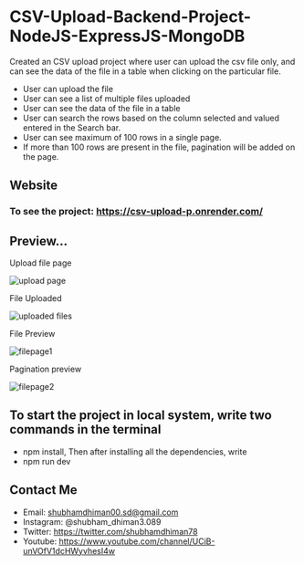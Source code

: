 # CSV-Upload-Backend-Project-NodeJS-ExpressJS-MongoDB

Created an CSV upload project where user can upload the csv file only, and can see the data of the file in a table when clicking on the particular file.
* User can upload the file
* User can see a list of multiple files uploaded
* User can see the data of the file in a table
* User can search the rows based on the column selected and valued entered in the Search bar.
* User can see maximum of 100 rows in a single page.
* If more than 100 rows are present in the file, pagination will be added on the page.



## Website 
### To see the project: https://csv-upload-p.onrender.com/

## Preview...
Upload file page

![upload page](https://github.com/shubhamdhiman/CSV-Upload-Backend-Project-NodeJS-ExpressJS-MongoDB/assets/18380165/1508a223-6f74-44f6-a17a-6fb5e29bcc82)

File Uploaded

![uploaded files](https://github.com/shubhamdhiman/CSV-Upload-Backend-Project-NodeJS-ExpressJS-MongoDB/assets/18380165/19b3fbac-9347-48fa-a83e-823a543f7021)

File Preview

![filepage1](https://github.com/shubhamdhiman/CSV-Upload-Backend-Project-NodeJS-ExpressJS-MongoDB/assets/18380165/725aded9-917b-4cb0-851c-2794e46ea96b)

Pagination preview

![filepage2](https://github.com/shubhamdhiman/CSV-Upload-Backend-Project-NodeJS-ExpressJS-MongoDB/assets/18380165/a67443a5-0a80-4b9a-9caa-82a955c444d8)


## To start the project in local system, write two commands in the terminal
* npm install,
   Then after installing all the dependencies, write
* npm run dev

## Contact Me
* Email: shubhamdhiman00.sd@gmail.com
* Instagram: @shubham_dhiman3.089
* Twitter: https://twitter.com/shubhamdhiman78
* Youtube: https://www.youtube.com/channel/UCiB-unVOfV1dcHWyvhesI4w
